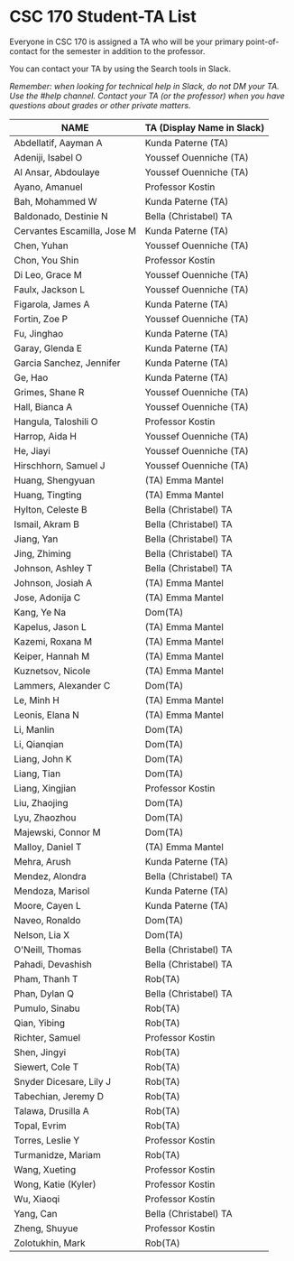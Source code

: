# CSC 170 Student-TA List

Everyone in CSC 170 is assigned a TA who will be your primary point-of-contact for the semester in addition to the professor. 

You can contact your TA by using the Search tools in Slack.

*Remember: when looking for technical help in Slack, do not DM your TA. Use the #help channel. Contact your TA (or the professor) when you have questions about grades or other private matters.*

| NAME                        | TA (Display Name in Slack) |
| --------------------------- | -------------------------- |
| Abdellatif, Aayman A        | Kunda Paterne (TA)         |
| Adeniji, Isabel O           | Youssef Ouenniche (TA)     |
| Al Ansar, Abdoulaye         | Youssef Ouenniche (TA)     |
| Ayano, Amanuel              | Professor Kostin           |
| Bah, Mohammed W             | Kunda Paterne (TA)         |
| Baldonado, Destinie N       | Bella (Christabel) TA      |
| Cervantes Escamilla, Jose M | Kunda Paterne (TA)         |
| Chen, Yuhan                 | Youssef Ouenniche (TA)     |
| Chon, You Shin              | Professor Kostin           |
| Di Leo, Grace M             | Youssef Ouenniche (TA)     |
| Faulx, Jackson L            | Youssef Ouenniche (TA)     |
| Figarola, James A           | Kunda Paterne (TA)         |
| Fortin, Zoe P               | Youssef Ouenniche (TA)     |
| Fu, Jinghao                 | Kunda Paterne (TA)         |
| Garay, Glenda E             | Kunda Paterne (TA)         |
| Garcia Sanchez, Jennifer    | Kunda Paterne (TA)         |
| Ge, Hao                     | Kunda Paterne (TA)         |
| Grimes, Shane R             | Youssef Ouenniche (TA)     |
| Hall, Bianca A              | Youssef Ouenniche (TA)     |
| Hangula, Taloshili O        | Professor Kostin           |
| Harrop, Aida H              | Youssef Ouenniche (TA)     |
| He, Jiayi                   | Youssef Ouenniche (TA)     |
| Hirschhorn, Samuel J        | Youssef Ouenniche (TA)     |
| Huang, Shengyuan            | (TA) Emma Mantel           |
| Huang, Tingting             | (TA) Emma Mantel           |
| Hylton, Celeste B           | Bella (Christabel) TA      |
| Ismail, Akram B             | Bella (Christabel) TA      |
| Jiang, Yan                  | Bella (Christabel) TA      |
| Jing, Zhiming               | Bella (Christabel) TA      |
| Johnson, Ashley T           | Bella (Christabel) TA      |
| Johnson, Josiah A           | (TA) Emma Mantel           |
| Jose, Adonija C             | (TA) Emma Mantel           |
| Kang, Ye Na                 | Dom(TA)                    |
| Kapelus, Jason L            | (TA) Emma Mantel           |
| Kazemi, Roxana M            | (TA) Emma Mantel           |
| Keiper, Hannah M            | (TA) Emma Mantel           |
| Kuznetsov, Nicole           | (TA) Emma Mantel           |
| Lammers, Alexander C        | Dom(TA)                    |
| Le, Minh H                  | (TA) Emma Mantel           |
| Leonis, Elana N             | (TA) Emma Mantel           |
| Li, Manlin                  | Dom(TA)                    |
| Li, Qianqian                | Dom(TA)                    |
| Liang, John K               | Dom(TA)                    |
| Liang, Tian                 | Dom(TA)                    |
| Liang, Xingjian             | Professor Kostin           |
| Liu, Zhaojing               | Dom(TA)                    |
| Lyu, Zhaozhou               | Dom(TA)                    |
| Majewski, Connor M          | Dom(TA)                    |
| Malloy, Daniel T            | (TA) Emma Mantel           |
| Mehra, Arush                | Kunda Paterne (TA)         |
| Mendez, Alondra             | Bella (Christabel) TA      |
| Mendoza, Marisol            | Kunda Paterne (TA)         |
| Moore, Cayen L              | Kunda Paterne (TA)         |
| Naveo, Ronaldo              | Dom(TA)                    |
| Nelson, Lia X               | Dom(TA)                    |
| O'Neill, Thomas             | Bella (Christabel) TA      |
| Pahadi, Devashish           | Bella (Christabel) TA      |
| Pham, Thanh T               | Rob(TA)                    |
| Phan, Dylan Q               | Bella (Christabel) TA      |
| Pumulo, Sinabu              | Rob(TA)                    |
| Qian, Yibing                | Rob(TA)                    |
| Richter, Samuel             | Professor Kostin           |
| Shen, Jingyi                | Rob(TA)                    |
| Siewert, Cole T             | Rob(TA)                    |
| Snyder Dicesare, Lily J     | Rob(TA)                    |
| Tabechian, Jeremy D         | Rob(TA)                    |
| Talawa, Drusilla A          | Rob(TA)                    |
| Topal, Evrim                | Rob(TA)                    |
| Torres, Leslie Y            | Professor Kostin           |
| Turmanidze, Mariam          | Rob(TA)                    |
| Wang, Xueting               | Professor Kostin           |
| Wong, Katie (Kyler)         | Professor Kostin           |
| Wu, Xiaoqi                  | Professor Kostin           |
| Yang, Can                   | Bella (Christabel) TA      |
| Zheng, Shuyue               | Professor Kostin           |
| Zolotukhin, Mark            | Rob(TA)                    |